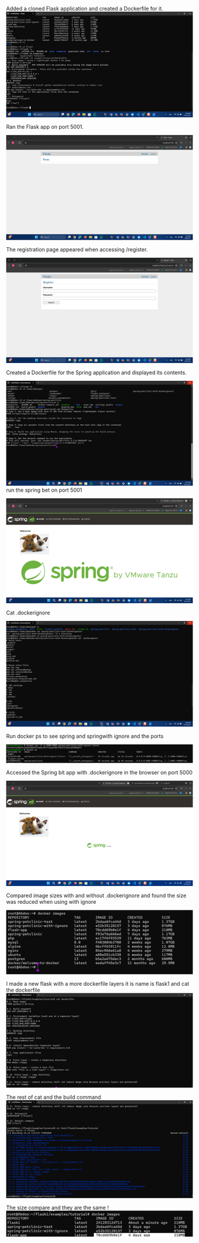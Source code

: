 
Added a cloned Flask application and created a Dockerfile for it.
![1](1-.png)


Ran the Flask app on port 5001.

![2](1.png)


The registration page appeared when accessing /register.

![3](2.png)


Created a Dockerfile for the Spring  application and displayed its contents.

![4](g-2.png)
run the spring bet on port 5001

![5](g--3.png)


Cat .dockerignore 

![6](g-3.png)

Run  docker ps to see spring and springwith ignore and the ports

![7](g--2.png)

Accessed the Spring bit app with .dockerignore in the browser on port 5000

![8](g--4.png)


Compared image sizes with and without .dockerignore and found the size was reduced when using with ignore

![9](size.png)

I made a new flask with a more dockerfile layers it is name is flask1 and cat the dockerfile
![10](1---1.png)

The rest of cat and the build command 
![11](1---2.png)

The size compare and they are the same !
![12](1---3.png)





